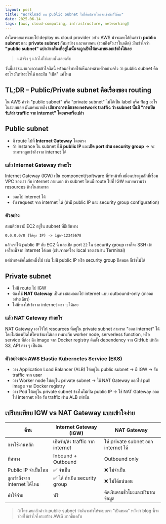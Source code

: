 ```yaml
---
layout: post
title: "Workload บน public Subnet ไม่ได้แปลว่าใครจะเข้าถึงก็ได้นะ"
date: 2025-06-14
tags: [aws, cloud-computing, infrastructure, networking]
---
```


ถ้าใครเคยเอาระบบไป deploy บน cloud provider อย่าง AWS น่าจะเคยได้ยินคำว่า **public subnet** และ **private subnet** กันมาบ้าง และหลายคน (รวมถึงตัวเราในอดีต) มักเข้าใจว่า **"public subnet" แปลว่าเครื่องที่อยู่ในนั้นจะถูกเปิดให้คนภายนอกเข้าถึงได้เลย**

> แต่จริง ๆ แล้วไม่ใช่แบบนั้นเลยครับ

วันนี้เราจะมาแกะความเข้าใจผิดนี้ พร้อมอธิบายให้เห็นภาพด้วยตัวอย่างจริง ว่า public subnet คืออะไร มันทำอะไรได้ และมัน "เปิด" แค่ไหน

## TL;DR – Public/Private subnet คือเรื่องของ routing

ใน AWS คำว่า "public subnet" หรือ "private subnet" ไม่ได้เป็น label หรือ flag อะไรในระบบเลย มันแค่หมายถึง **เส้นทางการเดินของ network traffic ว่า subnet นั้นมี "การเปิดรับ/ส่ง traffic จาก internet" โดยตรงหรือเปล่า**

## Public subnet
- มี route ไปที่ **Internet Gateway** โดยตรง
- ถ้า instance ใน subnet นี้มี **public IP** และ**เปิด port ผ่าน security group** -> จะสามารถถูกเข้าถึงจาก internet ได้

### แล้ว Internet Gateway ทำอะไร
Internet Gateway (IGW) เป็น component/software ที่ทำหน้าที่เหมือนประตูหลักที่เชื่อม VPC ของเรา กับ internet ภายนอก ถ้า subnet ไหนมี route ไปที่ IGW หมายความว่า resources ข้างในสามารถ

- ออกไป internet ได้
- รับ request จาก internet ได้ (ถ้ามี public IP และ security group configuration)

### ตัวอย่าง
สมมติว่าเรามี EC2 อยู่ใน subnet ที่มีเส้นทาง

```
0.0.0.0/0 (ได้ทุก IP) -> igw-12345678
```

แล้วเราให้ public IP กับ EC2 นี้ และเปิด port `22` ใน security group เราก็จะ SSH เข้าเครื่องนี้จาก internet ได้เลย (เช่นจากเครื่อง local ของเราผ่าน Terminal)  

แต่ถ้าขาดข้อใดข้อหนึ่งไป เช่น ไม่มี public IP หรือ security group ปิดหมด ก็เข้าไม่ได้

## Private subnet
- ไม่มี route ไป IGW
- ต้องใช้ **NAT Gateway** เป็นทางอ้อมออกไป internet แบบ outbound-only (ขาออกอย่างเดียว)
- ไม่มีทางให้เข้าจาก internet ตรง ๆ ได้เลย

### แล้ว NAT Gateway ทำอะไร
NAT Gateway เอาไว้ให้ resources ที่อยู่ใน private subnet สามารถ "ออก internet" ได้โดยไม่ต้องเปิดให้ใครเข้ามาได้เลย เหมาะกับ worker node, serverless function, หรือ service ที่ต้อง ดึง image จาก Docker registry ติดตั้ง dependency จาก GitHub เข้าถึง S3, API ต่าง ๆ เป็นต้น

### ตัวอย่างของ AWS Elastic Kubernetes Service (EKS)
- วาง Application Load Balancer (ALB) ให้อยู่ใน public subnet -> มี IGW -> รับ traffic จาก user
- วาง Worker node ให้อยู่ใน private subnet -> ใช้ NAT Gateway ออกไป pull image จาก Docker registry
- วาง Pod ให้อยู่ใน private subnet ข้างในไม่เปิด public IP -> ใช้ NAT Gateway ออกไป internet หรือ รับ traffic ผ่าน ALB เท่านั้น

## เปรียบเทียบ IGW vs NAT Gateway แบบเข้าใจง่าย

| ด้าน                          | Internet Gateway (IGW)           | NAT Gateway                         |
| ----------------------------- | -------------------------------- | ----------------------------------- |
| การใช้งานหลัก                 | เปิดรับ/ส่ง traffic จาก internet | ให้ private subnet ออก internet ได้ |
| ทิศทาง                        | Inbound + Outbound               | Outbound only                       |
| Public IP จำเป็นไหม           | ✅ จำเป็น                         | ❌ ไม่จำเป็น                         |
| ถูกเข้าถึงจาก internet ได้ไหม | ✅ ได้ ถ้าเปิด security group     | ❌ ไม่ได้แน่นอน                      |
| ค่าใช้จ่าย                    | ฟรี                              | คิดเงินตามชั่วโมงและปริมาณข้อมูล    |

> ถ้าใครเคยกลัวคำว่า public subnet ว่ามันจะทำให้ระบบเรา "เปิดหมด" หวังว่า blog นี้จะช่วยให้เข้าใจโครงสร้าง AWS มากขึ้นครับ
